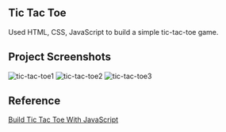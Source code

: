 ## Tic Tac Toe

Used HTML, CSS, JavaScript to build a simple tic-tac-toe game.

## Project Screenshots
![tic-tac-toe1](https://user-images.githubusercontent.com/60259324/180371343-d9e9689a-e498-44d9-95f7-d05bbbb5b092.png)
![tic-tac-toe2](https://user-images.githubusercontent.com/60259324/180371345-f155964e-e9c7-45b0-9953-3bd932a03b31.png)
![tic-tac-toe3](https://user-images.githubusercontent.com/60259324/180371346-d26ac091-b803-49c9-a1cc-378cc4f4c47a.png)

## Reference
[Build Tic Tac Toe With JavaScript](https://www.youtube.com/watch?v=Y-GkMjUZsmM)
